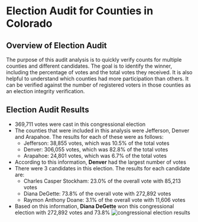 # Election Audit for Counties in Colorado
## Overview of Election Audit
The purpose of this audit analysis is to quickly verify counts for multiple counties and different candidates. The goal is to identify the winner, including the percentage of votes and the total votes they received. It is also helpful to understand which counties had more participation than others. It can be verified against the number of registered voters in those counties as an election integrity verification. 

## Election Audit Results
* 369,711 votes were cast in this congressional election 
* The counties that were included in this analysis were Jefferson, Denver and Arapahoe. The results for each of these were as follows: 
    * Jefferson: 38,855 votes, which was 10.5% of the total votes
    * Denver:    306,055 votes, which was 82.8% of the total votes
    * Arapahoe:  24,801 votes, which was 6.7% of the total votes
* According to this information, **Denver** had the largest number of votes
* There were 3 candidates in this election. The results for each candidate are:
   * Charles Casper Stockham: 23.0% of the overall vote with 85,213 votes
   * Diana DeGette:           73.8% of the overall vote with 272,892 votes
   * Raymon Anthony Doane:    3.1% of the overall vote with 11,606 votes
* Based on this information, **Diana DeGette** won this congressional election with 272,892 votes and 73.8% 
![congressional election results](https://user-images.githubusercontent.com/105991478/176971014-68fd10a4-5cd2-46ce-9f76-d6ad77d405e5.png)
